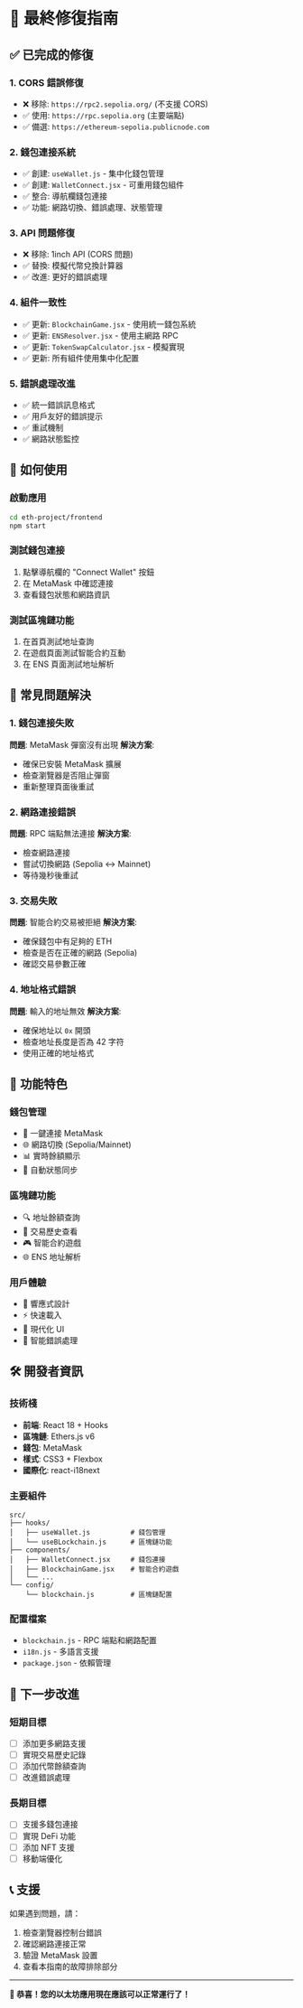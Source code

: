 # 🚀 最終修復指南

## ✅ 已完成的修復

### 1. **CORS 錯誤修復**

- ❌ 移除: `https://rpc2.sepolia.org/` (不支援 CORS)
- ✅ 使用: `https://rpc.sepolia.org` (主要端點)
- ✅ 備選: `https://ethereum-sepolia.publicnode.com`

### 2. **錢包連接系統**

- ✅ 創建: `useWallet.js` - 集中化錢包管理
- ✅ 創建: `WalletConnect.jsx` - 可重用錢包組件
- ✅ 整合: 導航欄錢包連接
- ✅ 功能: 網路切換、錯誤處理、狀態管理

### 3. **API 問題修復**

- ❌ 移除: 1inch API (CORS 問題)
- ✅ 替換: 模擬代幣兌換計算器
- ✅ 改進: 更好的錯誤處理

### 4. **組件一致性**

- ✅ 更新: `BlockchainGame.jsx` - 使用統一錢包系統
- ✅ 更新: `ENSResolver.jsx` - 使用主網路 RPC
- ✅ 更新: `TokenSwapCalculator.jsx` - 模擬實現
- ✅ 更新: 所有組件使用集中化配置

### 5. **錯誤處理改進**

- ✅ 統一錯誤訊息格式
- ✅ 用戶友好的錯誤提示
- ✅ 重試機制
- ✅ 網路狀態監控

## 🔧 如何使用

### **啟動應用**

```bash
cd eth-project/frontend
npm start
```

### **測試錢包連接**

1. 點擊導航欄的 "Connect Wallet" 按鈕
2. 在 MetaMask 中確認連接
3. 查看錢包狀態和網路資訊

### **測試區塊鏈功能**

1. 在首頁測試地址查詢
2. 在遊戲頁面測試智能合約互動
3. 在 ENS 頁面測試地址解析

## 🐛 常見問題解決

### **1. 錢包連接失敗**

**問題**: MetaMask 彈窗沒有出現
**解決方案**:

- 確保已安裝 MetaMask 擴展
- 檢查瀏覽器是否阻止彈窗
- 重新整理頁面後重試

### **2. 網路連接錯誤**

**問題**: RPC 端點無法連接
**解決方案**:

- 檢查網路連接
- 嘗試切換網路 (Sepolia ↔ Mainnet)
- 等待幾秒後重試

### **3. 交易失敗**

**問題**: 智能合約交易被拒絕
**解決方案**:

- 確保錢包中有足夠的 ETH
- 檢查是否在正確的網路 (Sepolia)
- 確認交易參數正確

### **4. 地址格式錯誤**

**問題**: 輸入的地址無效
**解決方案**:

- 確保地址以 `0x` 開頭
- 檢查地址長度是否為 42 字符
- 使用正確的地址格式

## 📱 功能特色

### **錢包管理**

- 🔗 一鍵連接 MetaMask
- 🌐 網路切換 (Sepolia/Mainnet)
- 📊 實時餘額顯示
- 🔄 自動狀態同步

### **區塊鏈功能**

- 🔍 地址餘額查詢
- 📜 交易歷史查看
- 🎮 智能合約遊戲
- 🌐 ENS 地址解析

### **用戶體驗**

- 📱 響應式設計
- ⚡ 快速載入
- 🎨 現代化 UI
- 🔧 智能錯誤處理

## 🛠️ 開發者資訊

### **技術棧**

- **前端**: React 18 + Hooks
- **區塊鏈**: Ethers.js v6
- **錢包**: MetaMask
- **樣式**: CSS3 + Flexbox
- **國際化**: react-i18next

### **主要組件**

```
src/
├── hooks/
│   ├── useWallet.js          # 錢包管理
│   └── useBLockchain.js      # 區塊鏈功能
├── components/
│   ├── WalletConnect.jsx     # 錢包連接
│   ├── BlockchainGame.jsx    # 智能合約遊戲
│   └── ...
└── config/
    └── blockchain.js         # 區塊鏈配置
```

### **配置檔案**

- `blockchain.js` - RPC 端點和網路配置
- `i18n.js` - 多語言支援
- `package.json` - 依賴管理

## 🎯 下一步改進

### **短期目標**

- [ ] 添加更多網路支援
- [ ] 實現交易歷史記錄
- [ ] 添加代幣餘額查詢
- [ ] 改進錯誤處理

### **長期目標**

- [ ] 支援多錢包連接
- [ ] 實現 DeFi 功能
- [ ] 添加 NFT 支援
- [ ] 移動端優化

## 📞 支援

如果遇到問題，請：

1. 檢查瀏覽器控制台錯誤
2. 確認網路連接正常
3. 驗證 MetaMask 設置
4. 查看本指南的故障排除部分

---

**🎉 恭喜！您的以太坊應用現在應該可以正常運行了！**
